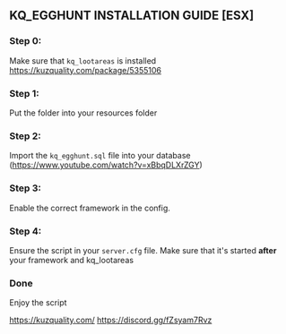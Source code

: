 ## KQ_EGGHUNT INSTALLATION GUIDE [ESX]

### Step 0:
Make sure that `kq_lootareas` is installed
https://kuzquality.com/package/5355106

### Step 1:
Put the folder into your resources folder

### Step 2:
Import the `kq_egghunt.sql` file into your database (https://www.youtube.com/watch?v=xBbqDLXrZGY)

### Step 3:
Enable the correct framework in the config.

### Step 4:
Ensure the script in your `server.cfg` file. Make sure that it's started **after** your framework and kq_lootareas

### Done
Enjoy the script


https://kuzquality.com/
https://discord.gg/fZsyam7Rvz
